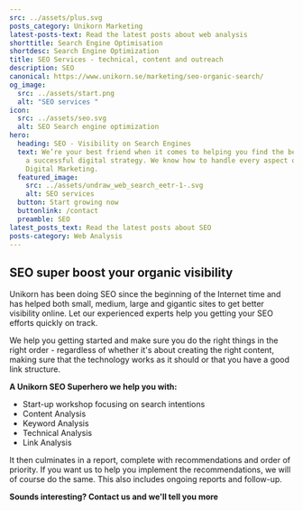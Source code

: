 ```yaml
---
src: ../assets/plus.svg
posts_category: Unikorn Marketing
latest-posts-text: Read the latest posts about web analysis
shorttitle: Search Engine Optimisation
shortdesc: Search Engine Optimization
title: SEO Services - technical, content and outreach
description: SEO
canonical: https://www.unikorn.se/marketing/seo-organic-search/
og_image:
  src: ../assets/start.png
  alt: "SEO services "
icon:
  src: ../assets/seo.svg
  alt: SEO Search engine optimization
hero:
  heading: SEO - Visibility on Search Engines
  text: We’re your best friend when it comes to helping you find the best path to
    a successful digital strategy. We know how to handle every aspect of your
    Digital Marketing.
  featured_image:
    src: ../assets/undraw_web_search_eetr-1-.svg
    alt: SEO services
  button: Start growing now
  buttonlink: /contact
  preamble: SEO
latest_posts_text: Read the latest posts about SEO
posts-category: Web Analysis
---
```

## SEO super boost your organic visibility

Unikorn has been doing SEO since the beginning of the Internet time and has helped both small, medium, large and gigantic sites to get better visibility online. Let our experienced experts help you getting your SEO efforts quickly on track. 

We help you getting started and make sure you do the right things in the right order - regardless of whether it's about creating the right content, making sure that the technology works as it should or that you have a good link structure.

**A Unikorn SEO Superhero we help you with:**

* Start-up workshop focusing on search intentions
* Content Analysis
* Keyword Analysis
* Technical Analysis
* Link Analysis

It then culminates in a report, complete with recommendations and order of priority. If you want us to help you implement the recommendations, we will of course do the same. This also includes ongoing reports and follow-up.

**Sounds interesting? Contact us and we'll tell you more**